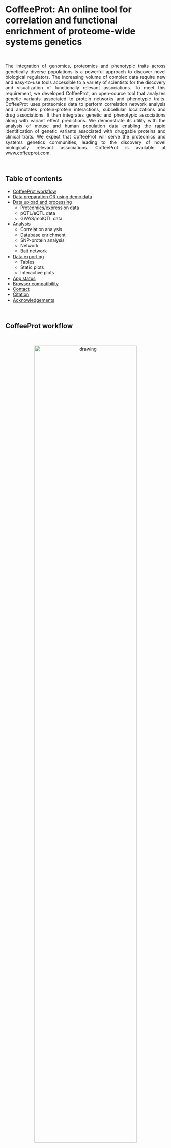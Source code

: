 # <b>CoffeeProt: An online tool for correlation and functional enrichment of proteome-wide systems genetics</b>

<br>

<p align="justify"> The integration of genomics, proteomics and phenotypic traits across genetically diverse populations is a powerful approach to discover novel biological regulators. The increasing volume of complex data require new and easy-to-use tools accessible to a variety of scientists for the discovery and visualization of functionally relevant associations. To meet this requirement, we developed CoffeeProt, an open-source tool that analyzes genetic variants associated to protein networks and phenotypic traits. CoffeeProt uses proteomics data to perform correlation network analysis and annotates protein-protein interactions, subcellular localizations and drug associations. It then integrates genetic and phenotypic associations along with variant effect predictions. We demonstrate its utility with the analysis of mouse and human population data enabling the rapid identification of genetic variants associated with druggable proteins and clinical traits. We expect that CoffeeProt will serve the proteomics and systems genetics communities, leading to the discovery of novel biologically relevant associations. CoffeeProt is available at www.coffeeprot.com. </p>

<br>

## <b>Table of contents</b>
* [CoffeeProt workflow](#coffeeprot-workflow)
* [Data preparation OR using demo data](#data-preparation-or-using-demo-data)
* [Data upload and processing](#data-upload-and-processing)
    * Proteomics/expression data
    * pQTL/eQTL data
    * GWAS/molQTL data
* [Analysis](#analysis)
    * Correlation analysis
    * Database enrichment
    * SNP-protein analysis
    * Network
    * Bait network
* [Data exporting](#data-exporting)
    * Tables
    * Static plots
    * Interactive plots
* [App status](#app-status)
* [Browser compatibility](#browser-compatibility)
* [Contact](#contact)
* [Citation](#citation)
* [Acknowledgements](#Acknowledgements)

<br>

## <b>CoffeeProt workflow</b>

<br>

<p align="center"><img src="./www/Figure_1_V8.svg" alt="drawing" width="80%"/></p>

<p align="justify"><b>Figure. CoffeeProt workflow. </b> The CoffeeProt workflow starts with users accessing the CoffeeProt web user interface at www.CoffeeProt.com to upload datafiles and specify analysis parameters (1). The user interface and server backend running R are connected using the Shiny R package (2). Feature annotations are performed based on local databases included in CoffeeProt as well as remotely hosted databases on the Nectar Research Cloud (3). User data is analyzed to perform summary statistics (I), correlation (II), interaction (III) and network (IV) analyses (4). The results are displayed in the web interface for result interpretation by the user (5). Finally, individual tables and plots are exported (6). </p>

<br>

## <b>Data preparation OR using demo data</b>
<p align="justify"> The easiest way to get started using CoffeeProt is by <b>using the demo dataset</b> included with the app. Simply click on the blue <code><b>Load demo data</b></code> button on the right side of the <code><b>Welcome page</b></code>. This option will directly load the proteomics, pQTL and lipidQTL data from the Parker study. To continue, navigate to the <code><b>Protein/transcript data</b></code>, <code><b>pQTL/eQTL data</b></code> and <code><b>GWAS/molQTL</b></code> tabs to further process the data. When using demo data, you can skip the <code><b>Choose file</b></code> steps, but should still perform filtering, annotation and correlation.</p>

<p align="justify"> Alternatively, analyses in CoffeeProt can be performed on user-uploaded data. This data needs to be converted to the data formats as shown on the CoffeeProt Welcome page. Proteomics (or expression) data requires an identifiers in the first column, and quantitative measurements in all other columns. The preferred identifiers are Gene Names but ENSEMBL genes or UniProt IDs are also accepted (but are internally converted to Gene Names). (Optional) Users can also prepare custom identifier-annotation mapping files (identifier in the first column, annotations in the second) to perform analyses using annotations that are currently not present in CoffeeProt. pQTL/eQTL data files require the columns with information related to the SNP, the affected protein/transcript and a measure of the association. The GWAS/molQTL format is similar to the pQTL/eQTL files, but only needs the following 6 columns: rsID, phenotype, SNP location, SNP chromosome, p-value and grouping. It is recommended to follow the example datasets on the CoffeeProt Welcome page. </p>

<p align="center"><img src="./www/images/tutorial_0_demodata.PNG" alt="drawing" width="90%"/></p>


<br>

## <b>Data upload and processing</b>
<em>Proteomics/expression data</em> <br />
*   Click "Choose file"
*   Select your file (in .csv, .txt or excel format) [1][2]
*   Use the slider to select a missing value cut-off
*   Click "Process Proteins!"
*   Perform correlation by selecting a correlation method and p-value adjustment method
*   Click "Correlate!"

<p align="center"><img src="./www/images/tutorial_2_proteinparameters.PNG" alt="drawing" width="90%"/></p>

<sup>[1] Maximum file size of 900 Mb</sup> <br>
<sup>[2] Any column after the first column should only contain numeric data, blank cells or missing values (NA, Na, na, NaN, NAN)</sup>

<br>

<em>pQTL/eQTL data</em> <br />
*   Click "Choose file"
*   Select your file (in .csv, .txt or excel format)
*   Select the filter type and significance data type
*   Use the slider to apply the filters
*   Select a species for variant effect annotation (optional)
*   Click "Process pQTLs!"

<p align="center"><img src="./www/images/tutorial_3_pqtlparameters.PNG" alt="drawing" width="90%"/></p>

<br>

<em>GWAS/molQTL data</em> <br />
*   Click "Choose file"
*   Select your file (in .csv, .txt or excel format)
*   Select the filter type and significance data type
*   Use the slider to apply the filters
*   Click "Process molQTLs!"

<p align="center"><img src="./www/images/tutorial_4_molqtlparameters.PNG" alt="drawing" width="90%"/></p>

<br>

## <b>Analysis</b>

<p align="justify"> To start analyzing your data, click on to the <code><b>Analysis tab</b></code> which will reveal subtabs for the separate analyses. The analyses are divided into <code><b>Correlation analysis</b></code>, <code><b>Database enrichment</b></code>, <code><b>SNP-protein analysis</b></code>, <code><b>Network analysis</b></code> and <code><b>Bait network analysis</b></code>. Opening any of these tabs will show a new page with some information regarding the analysis, and a checklist indicating whether the required data for the analysis has been uploaded/processed. If all required data is present, new input options will appear allowing the analysis to be performed. </p>

<br>

<b><em>Correlation analysis</em></b>

<p align="justify"> This tab displays a summary of the protein-protein correlation analysis. Prior to producing the plots, co-regulation is defined by the user by setting correlation coefficient and q-value cut-offs. The histograms visualize the number of protein-protein interactions that meet these criteria. For each protein, the number of co-regulation partners is determined based on the user-specified criteria. </p>

<b><em>Database enrichment</em></b>

<p align="justify"> Analyses are performed after annotating co-regulated protein pairs to determine the extend of overlapping annotations. Protein-protein interaction databases (STRING, CORUM & BioPlex 3.0) are searched to identify previously discovered protein pairs. It is expected that a larger percentage of co-regulated protein pairs is found in these databases, compared to the non co-regulated pairs. It is recommended to adjust the co-regulation criteria if no enrichment is detected. </p>

<b><em>SNP-protein analysis</em></b>

<p align="justify"> The SNP-Protein plot summarizes the interactions in the uploaded data by combining several visualizations. A Manhattan plot (top) highlights the QTL p-values per chromosome. Edges are drawn (center) connecting QTL and protein data, where edge color indicates the QTL type. Protein-Protein interactions are shown using arc-diagrams, proteins are ordered by complexsize and number of connections. The user can alter the plots by selecting a single chromosome or proteincomplex of interest. </p>

<b><em>Network analysis</em></b>

<p align="justify"> Network plots are used to visualize interactions between co-regulated proteins in interactive plots. The user can produce networks for 1) All protein interactions, 2) all protein interactions involved in QTLs, 3) protein interactions in the CORUM database or 4) protein interactions in the BioPlex 3.0 database. If QTLs have been uploaded they can be added directly to the network plots. Finally, the nodes and edges in the interactive plot can be colored by nodetypes (protein / SNP) and the user-uploaded proxies or annotations. The interactive plot allows zooming in on, moving and highlighting sections of the network. </p>

<b><em>Bait network analysis</em></b>

<p align="justify"> Bait network plots are used to visualize interactions between co-regulated proteins in interactive plots. The bait refers to a single, or list of, proteins or phenotypes of interest.The nodes and edges in the interactive plot can be colored by nodetypes (protein / SNP) and the user-uploaded proxies. The interactive plot allows zooming in on, moving and highlighting sections of the network. </p>

<br>

<p align="center"><img src="./www/images/tutorial_x_plotexamples.PNG" alt="drawing" width="90%"/></p>

<br>

## <b>Data exporting</b>
<p align="justify"> To export all tables or plots as a compressed (Zipped) folder, click the "Export all tables" or "Export all plots" buttons. The table folder contains the plots generated based on the user data, such as the annotated proteomics dataset, correlation results and QTL tally tables. The plot folder contains all static plots created in the data upload tabs, the correlation, database enrichment and QTL-protein analyses. Alternatively, individual plots can be exported in various dimensions or file formats. </p>

<p align="center"><img src="./www/images/tutorial_export.PNG" alt="drawing" width="90%"/></p>

<br>

## <b>App status</b>
CoffeeProt is currently in active development. The following new features will be added in the near future:
* Custom protein/transcript annotation support, allowing users to upload their own annotations
* New plots utilizing the correlation table share_loc and overlap_loc columns
* Option to open (bait)networks in new browser tabs

<br>

## <b>Browser compatibility</b>

<style>
.basic-styling td,
.basic-styling th {
  border: 1px solid #555;
  padding: 1rem;
}
</style>

<div class="ox-hugo-table basic-styling">
<div></div>
<div class="table-caption">
  <span class="table-number"></span>
</div>

|OS     |version           |   Chrome   |  Firefox |Microsoft Edge|  Safari  |
|-------|:----------------:|:----------:|:--------:|:------------:|:--------:|
|Linux  |Ubuntu 20.04.1 LTS|87.0.4280.88|78.0.1    |n/a           |n/a       |
|MacOS  |10.13.6           |87.0.4280.67|83.0      |n/a           |13.1.2    |
|Windows|10                |87.0.4280.88|83.0      |87.0.664.55   |n/a       |

</div>
<br>

## <b>Contact</b>
Email: support@coffeeprot.com

<br>

## <b>Citation</b>
<p align="justify"> <a href="https://doi.org/10.1101/2020.10.02.323246" target="_blank">Jeffrey Molendijk, Marcus M Seldin, Benjamin L Parker. CoffeeProt: An online tool for correlation and functional enrichment of proteome-wide systems genetics. bioRxiv 2020.10.02.323246; doi: https://doi.org/10.1101/2020.10.02.323246 </a></p>

<br>

## <b>Acknowledgements</b>
<p align="justify"> This research was supported by use of the Nectar Research Cloud and by the University of Melbourne Research Platform Services. The Nectar Research Cloud is a collaborative Australian research platform supported by the National Collaborative Research Infrastructure Strategy. This work was funded by an Australian National Health and Medical Research Council Ideas Grant (APP1184363) and The University of Melbourne Driving Research Momentum program. </p>

Human Protein Atlas subcellular localization data was obtained from http://www.proteinatlas.org and has previously been described in  <a href="http://dx.doi.org/10.1126%2Fscience.aal3321">Thul PJ et al., A subcellular map of the human proteome. Science. (2017)</a>.

Drug-gene interaction data was obtained from DGIdb (https://www.dgidb.org/downloads).

Protein complex or protein interaction data were retrieved from the CORUM (http://mips.helmholtz-muenchen.de/corum/#download), BioPlex 3.0 (https://bioplex.hms.harvard.edu/interactions.php) and STRINGdb (https://string-db.org/cgi/download) databases.

The DNA vector image used in the CoffeeProt banner on the Welcome page was obtained from Vecteezy (<a href="https://www.vecteezy.com/vector-art/1270772-human-dna-design">Human dna design  Vectors by Vecteezy</a>)